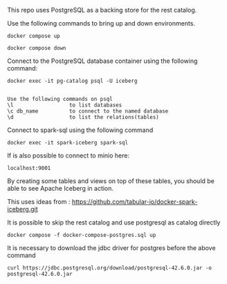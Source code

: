 This repo uses PostgreSQL as a backing store for the rest catalog.

Use the following commands to bring up and down environments.

    docker compose up
    
    docker compose down

Connect to the PostgreSQL database container using the following command:

    docker exec -it pg-catalog psql -U iceberg


    Use the following commands on psql
    \l                  to list databases
    \c db_name          to connect to the named database
    \d                  to list the relations(tables)

Connect to spark-sql using the following command
    
    docker exec -it spark-iceberg spark-sql

If is also possible to connect to minio here:

    localhost:9001

By creating some tables and views on top of these tables, you should be able to see Apache Iceberg in action.

This uses ideas from : https://github.com/tabular-io/docker-spark-iceberg.git

It is possible to skip the rest catalog and use postgresql as catalog directly

    docker compose -f docker-compose-postgres.sql up

It is necessary to download the jdbc driver for postgres before the above command

    curl https://jdbc.postgresql.org/download/postgresql-42.6.0.jar -o postgresql-42.6.0.jar


